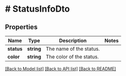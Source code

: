 # # StatusInfoDto

## Properties

Name | Type | Description | Notes
------------ | ------------- | ------------- | -------------
**status** | **string** | The name of the status. |
**color** | **string** | The color of the status. |

[[Back to Model list]](../../README.md#models) [[Back to API list]](../../README.md#endpoints) [[Back to README]](../../README.md)
